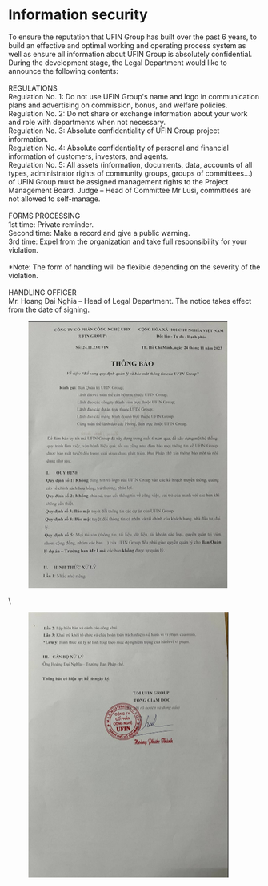# Information security

To ensure the reputation that UFIN Group has built over the past 6 years, to build an effective and optimal working and operating process system as well as ensure all information about UFIN Group is absolutely confidential. During the development stage, the Legal Department would like to announce the following contents: \
\
REGULATIONS \
Regulation No. 1: Do not use UFIN Group's name and logo in communication plans and advertising on commission, bonus, and welfare policies. \
Regulation No. 2: Do not share or exchange information about your work and role with departments when not necessary. \
Regulation No. 3: Absolute confidentiality of UFIN Group project information. \
Regulation No. 4: Absolute confidentiality of personal and financial information of customers, investors, and agents. \
Regulation No. 5: All assets (information, documents, data, accounts of all types, administrator rights of community groups, groups of committees...) of UFIN Group must be assigned management rights to the Project Management Board. Judge – Head of Committee Mr Lusi, committees are not allowed to self-manage. \
\
FORMS PROCESSING \
1st time: Private reminder. \
Second time: Make a record and give a public warning. \
3rd time: Expel from the organization and take full responsibility for your violation. \
\
\*Note: The form of handling will be flexible depending on the severity of the violation. \
\
HANDLING OFFICER \
Mr. Hoang Dai Nghia – Head of Legal Department. The notice takes effect from the date of signing.

<figure><img src="../.gitbook/assets/image (7).png" alt=""><figcaption></figcaption></figure>

\


<figure><img src="../.gitbook/assets/image (12).png" alt=""><figcaption></figcaption></figure>
